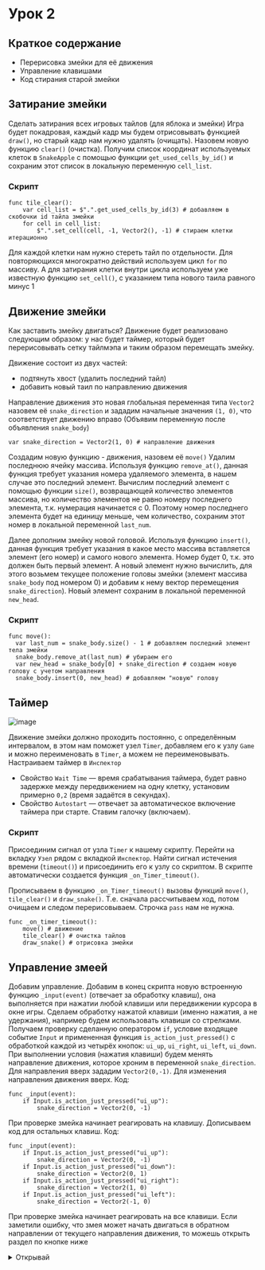 # Урок 2 

## Краткое содержание 
- Перерисовка змейки для её движения
- Управление клавишами
- Код стирания старой змейки

## Затирание змейки

Сделать затирания всех игровых тайлов (для яблока и змейки)
Игра будет покадровая, каждый кадр мы будем отрисовывать функцией `draw()`, но старый кадр нам нужно удалять (очищать).
Назовем новую функцию `clear()` (очистка). 
Получим список координат используемых клеток в `SnakeApple` с помощью функции `get_used_cells_by_id()` и сохраним этот список в локальную переменную `cell_list`.

### Скрипт
```gdscript
func tile_clear():
	var cell_list = $".".get_used_cells_by_id(3) # добавляем в скобочки id тайла змейки
	for cell in cell_list:
		$".".set_cell(cell, -1, Vector2(), -1) # стираем клетки итерационно
```

Для каждой клетки нам нужно стереть тайл по отдельности. Для повторяющихся многократно действий используем цикл `for` по массиву. А для затирания клетки внутри цикла используем уже известную функцию `set_cell()`, с указанием типа нового таила равного минус 1

## Движение змейки

Как заставить змейку двигаться? Движение будет реализовано следующим образом: у нас будет таймер, который будет перерисовывать сетку тайлмэпа и таким образом перемещать змейку.

Движение состоит из двух частей: 
- подтянуть хвост (удалить последний тайл)
- добавить новый таил по направлению движения

Направление движения это новая глобальная переменная типа `Vector2` назовем её `snake_direction` и зададим начальные значения `(1, 0)`, что соответствует движению вправо (Объявим переменную после объявления `snake_body`)

```gdscript
var snake_direction = Vector2(1, 0) # направление движения
```

Создадим новую функцию - движения, назовем её `move()` 
Удалим последнюю ячейку массива. Используя функцию `remove_at()`, данная функция требует указания номера удаляемого элемента, в нашем случае это последний элемент. Вычислим последний элемент с помощью функции `size()`, возвращающей количество элементов массива, но количество элементов не равно номеру последнего элемента, т.к. нумерация начинается с 0. Поэтому номер последнего элемента будет на единицу меньше, чем количество, сохраним этот номер в локальной переменной `last_num`. 

Далее дополним змейку новой головой. Используя функцию `insert()`, данная функция требует указания в какое место массива вставляется элемент (его номер) и самого нового элемента. Номер будет 0, т.к. это должен быть первый элемент. А новый элемент нужно вычислить, для этого возьмем текущее положение головы змейки (элемент массива `snake_body` под номером 0) и добавим к нему вектор перемещения `snake_direction`). Новый элемент сохраним в локальной переменной `new_head`.

### Скрипт
```gdscript
func move():
  var last_num = snake_body.size() - 1 # добавляем последний элемент тела змейки
  snake_body.remove_at(last_num) # убираем его 
  var new_head = snake_body[0] + snake_direction # создаем новую голову с учетом направления
  snake_body.insert(0, new_head) # добавляем "новую" голову
```

## Таймер
![image](https://github.com/user-attachments/assets/3a2e5476-c9de-4d84-9001-1d9f35783937)

Движение змейки должно проходить постоянно, с определённым интервалом, в этом нам поможет узел `Timer`, добавляем его к узлу `Game` и можно переименовать в `Timer`, а можем не переименовывать.
Настраиваем таймер в `Инспектор`
- Свойство `Wait Time` ― время срабатывания таймера, будет равно задержке между передвижением на одну клетку, установим примерно `0,2` (время задаётся в секундах).
- Свойство `Autostart` ― отвечает за автоматическое включение таймера при старте. Ставим галочку (включаем).

### Скрипт

Присоединим сигнал от узла `Timer` к нашему скрипту.
Перейти на вкладку `Узел` рядом с вкладкой `Инспектор`.
Найти сигнал истечения времени (`timeout()`) и присоединить его к узлу со скриптом. В скрипте автоматически создается функция `_on_Timer_timeout()`. 

Прописываем в функцию `_on_Timer_timeout()` вызовы функций `move()`, `tile_clear()` и `draw_snake()`. Т.е. сначала рассчитываем ход, потом очищаем и следом перерисовываем. Строчка `pass` нам не нужна.

```gdscript
func _on_timer_timeout():
	move() # движение
	tile_clear() # очистка тайлов
	draw_snake() # отрисовка змейки
```

## Управление змеей 

Добавим управление.
Добавим в конец скрипта новую встроенную функцию `_input(event)` (отвечает за обработку клавиш), она выполняется при нажатии любой клавиши или передвижении курсора в окне игры.
Сделаем обработку нажатой клавиши (именно нажатия, а не удержания), например будем использовать клавиши со стрелками. Получаем проверку сделанную оператором `if`, условие входящее событие `Input` и примененная функция `is_action_just_pressed()` с обработкой каждой из четырёх кнопок: `ui_up`, `ui_right`, `ui_left`, `ui_down`.
При выполнении условия (нажатия клавиши) будем менять направление движения, которое хроним в переменной `snake_direction`. Для направления вверх зададим `Vector2(0,-1)`. 
Для изменения направления движения вверх. Код:

```gdscript
func _input(event):
	if Input.is_action_just_pressed("ui_up"):
		snake_direction = Vector2(0, -1)

```

При проверке змейка начинает реагировать на клавишу.
Дописываем код для остальных клавиш. Код:

```gdscript
func _input(event):
	if Input.is_action_just_pressed("ui_up"):
		snake_direction = Vector2(0, -1)
	if Input.is_action_just_pressed("ui_down"):
		snake_direction = Vector2(0, 1)
	if Input.is_action_just_pressed("ui_right"):
		snake_direction = Vector2(1, 0)
	if Input.is_action_just_pressed("ui_left"):
		snake_direction = Vector2(-1, 0)
```

При проверке змейка начинает реагировать на все клавиши.
Если заметили ошибку, что змея может начать двигаться в обратном направлении от текущего направления движения, то можешь открыть раздел по кнопке ниже
<details>
	<summary>Открывай</summary>
	
```gdscript
func _input(event):
	if Input.is_action_just_pressed("ui_up"):
		if not snake_direction == Vector2(0, 1):
			snake_direction = Vector2(0, -1)
	if Input.is_action_just_pressed("ui_down"):
		if not snake_direction == Vector2(0, -1):
			snake_direction = Vector2(0, 1)
	if Input.is_action_just_pressed("ui_right"):
		if not snake_direction == Vector2(-1, 0):
			snake_direction = Vector2(1, 0)
	if Input.is_action_just_pressed("ui_left"):
		if not snake_direction == Vector2(1, 0):
			snake_direction = Vector2(-1, 0)
```
 
</details>

